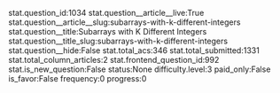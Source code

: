 stat.question_id:1034
stat.question__article__live:True
stat.question__article__slug:subarrays-with-k-different-integers
stat.question__title:Subarrays with K Different Integers
stat.question__title_slug:subarrays-with-k-different-integers
stat.question__hide:False
stat.total_acs:346
stat.total_submitted:1331
stat.total_column_articles:2
stat.frontend_question_id:992
stat.is_new_question:False
status:None
difficulty.level:3
paid_only:False
is_favor:False
frequency:0
progress:0
